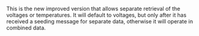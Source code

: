 This is the new improved version that allows separate retrieval of the voltages or temperatures.
It will default to voltages, but only after it has received a seeding message for separate data, otherwise it will operate in combined data.
